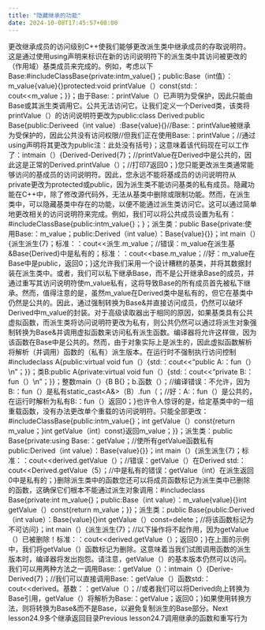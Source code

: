 ```yaml
---
title: "隐藏继承的功能"
date: 2024-10-08T17:45:57+08:00
---
```


更改继承成员的访问级别C++使我们能够更改派生类中继承成员的存取说明符。这是通过使用using声明来标识在新的访问说明符下的派生类中其访问被更改的（作用域）基类成员来完成的。例如，考虑以下Base:#include<iostream>ClassBase{private:intm_value{}；public:Base（int值）：m_value{value}{}protected:void printValue（）const{std:：cout<<m_value；}}；由于Base:：printValue（）已声明为受保护，因此只能由Base或其派生类调用它。公共无法访问它。让我们定义一个Derived类，该类将printValue（）的访问说明符更改为public:class Derived:public Base{public:Deriveed（int value）:Base{value}{}//Base:：printValue被继承为受保护的，因此公共没有访问权限//但我们正在使用Base:：printValue；//通过using声明将其更改为public注：此处没有括号}；这意味着该代码现在可以工作了：intmain（）{Derived-Derived{7}；//printValue在Derived中是公共的，因此这是正常的Derived.printValue（）；//打印7返回0；}您只能更改派生类通常能够访问的基成员的访问说明符。因此，您永远不能将基成员的访问说明符从private更改为protected或public，因为派生类不能访问基类的私有成员。隐藏功能在C++中，除了修改源代码外，无法从基类中删除或限制功能。然而，在派生类中，可以隐藏基类中存在的功能，以便不能通过派生类访问它。这可以通过简单地更改相关的访问说明符来完成。例如，我们可以将公共成员设置为私有：#include<iostream>ClassBase{public:intm_value{}；}；派生类：public Base{private:使用Base:：m_value；public:Derived（int value）：Base{value}{}}；int main（）{派生派生{7}；标准：：cout<<派生.m_value；//错误：m_value在派生基&Base{Derived}中是私有的；标准：：cout<<base.m_value；//好：m_value在Base中是public，返回0；}这允许我们采用一个设计糟糕的基类，并将其数据封装在派生类中。或者，我们可以私下继承Base，而不是公开继承Base的成员，并通过重写其访问说明符使m_value私有，这将导致Base的所有成员首先被私下继承。然而，值得注意的是，虽然m_value在Derived类中是私有的，但它在基类中仍然是公共的。因此，通过强制转换为Base&并直接访问成员，仍然可以破坏Derived中m_value的封装。对于高级读取器出于相同的原因，如果基类具有公共虚拟函数，而派生类将访问说明符更改为私有，则公共仍然可以通过将派生对象强制转换为Base&并调用虚拟函数来访问私有派生函数。编译器将允许这样做，因为该函数在Base中是公共的。然而，由于对象实际上是派生的，因此虚拟函数解析将解析（并调用）函数的（私有）派生版本。在运行时不强制执行访问控制#include<iostream>class A{public:virtual void fun（）{std:：cout<<“public A:：fun（）\n”；}}；类B:public A{private:virtual void fun（）{std:：cout<<“private B:：fun（）\n”；}}；整数main（）{B B{}；b.函数（）；//编译错误：不允许，因为B:：fun（）是私有static_cast<A&>（B）.fun（；//好：A:：fun（）是公共的，在运行时解析为私有B:：fun（）返回0；}也许令人惊讶的是，给定基类中的一组重载函数，没有办法更改单个重载的访问说明符。只能全部更改：#include<iostream>ClassBase{public:intm_value{}；int getValue（）const{return m_value；}int getValue（int）const}返回m_value；}}；派生类：public Base{private:using Base:：getValue；//使所有getValue函数私有public:Derived（int value）：Base{value}{}}；int main（）{派生派生{7}；标准：：cout<<derived.getValue（）；//错误：getValue（）在Derived std:：cout<<Derived.getValue（5）；//中是私有的错误：getValue（int）在派生返回0中是私有的；}删除派生类中的函数您还可以将成员函数标记为派生类中已删除的函数，这确保它们根本不能通过派生对象调用：#include<iostream>class Base{private:int m_value{}；public:Base（int value）：m_value{value}{}int getValue（）const{return m_value；}}；派生类：public Base{public:Derived（int value）：Base{value}{}int getValue（）const=delete；//将该函数标记为不可访问}；int main（）{派生派生{7}；//以下操作将不起作用，因为getValue（）已被删除！标准：：cout<<derived.getValue（）；返回0；}在上面的示例中，我们将getValue（）函数标记为删除。这意味着当我们试图调用函数的派生版本时，编译器将发出抱怨。请注意，getValue（）的基本版本仍然可以访问。我们可以用两种方法之一调用Base:：getValue（）：intmain（）{Derive-Derived{7}；//我们可以直接调用Base:：getValue（）函数std:：cout<<derived。基数：：getValue（）；//或者我们可以将Derived向上转换为Base引用，getValue（）将解析为Base:：getValue；返回0；}如果使用转换方法，则将转换为Base&而不是Base，以避免复制派生的Base部分。Next lesson24.9多个继承返回目录Previous lesson24.7调用继承的函数和重写行为

